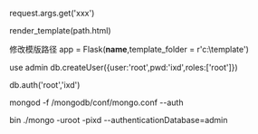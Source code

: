 [//]: # (get route params)
request.args.get('xxx')


[//]: # (渲染模版页面)
render_template(path.html)

修改模版路径 app = Flask(__name__,template_folder = r'c:\template')


[//]: # (mongodb createUser)
use admin 
db.createUser({user:'root',pwd:'ixd',roles:['root']})

[//]: # (验证是否创建成功)
db.auth('root','ixd')


[//]: # (启动mongo 使用安全模式运行)
mongod -f /mongodb/conf/mongo.conf --auth

bin ./mongo -uroot -pixd --authenticationDatabase=admin
